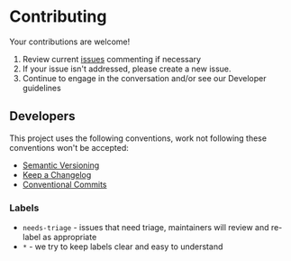 # Contributing

Your contributions are welcome!

1. Review current [issues](https://github.com/defenseunicorns/baffles/issues) commenting if necessary
2. If your issue isn't addressed, please create a new issue.
3. Continue to engage in the conversation and/or see our Developer guidelines

## Developers

This project uses the following conventions, work not following these conventions won't be accepted:

* [Semantic Versioning](https://semver.org/)
* [Keep a Changelog](https://keepachangelog.com/)
* [Conventional Commits](https://www.conventionalcommits.org/)

### Labels

* `needs-triage` - issues that need triage, maintainers will review and re-label as appropriate
* `*` - we try to keep labels clear and easy to understand
